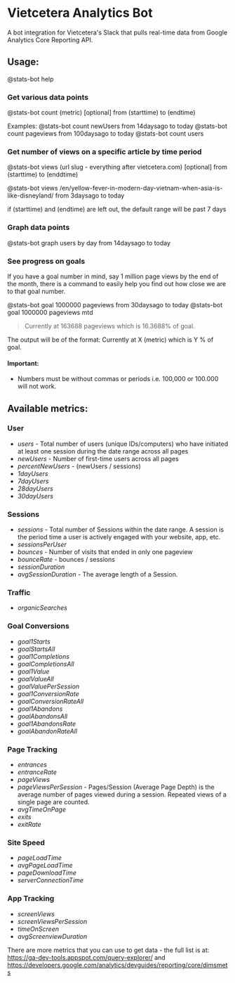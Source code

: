 # Vietcetera Analytics Bot

A bot integration for Vietcetera's Slack that pulls real-time data from Google Analytics Core Reporting API. 

## Usage:

@stats-bot help 

### Get various data points
@stats-bot count (metric) [optional] from (starttime) to (endtime)

<!-- @stats-bot goal (number) (metric) by (dimension) -->

Examples:
@stats-bot count newUsers from 14daysago to today
@stats-bot count pageviews from 100daysago to today
@stats-bot count users

### Get number of views on a specific article by time period
@stats-bot views (url slug - everything after vietcetera.com) [optional] from (starttime) to (enddtime)

@stats-bot views /en/yellow-fever-in-modern-day-vietnam-when-asia-is-like-disneyland/ from 3daysago to today

if (starttime) and (endtime) are left out, the default range will be past 7 days

### Graph data points
@stats-bot graph users by day from 14daysago to today

### See progress on goals
If you have a goal number in mind, say 1 million page views by the end of the month, there is a command to easily help you find out how close we are to that goal number.

@stats-bot goal 1000000 pageviews from 30daysago to today
@stats-bot goal 1000000 pageviews mtd 

> Currently at 163688 pageviews which is 16.3688% of goal.

The output will be of the format:
Currently at X (metric) which is Y % of goal. 

#### Important:
* Numbers must be without commas or periods i.e. 100,000 or 100.000 will not work.

## Available metrics:

### User
* _users_ - Total number of users (unique IDs/computers) who have initiated at least one session during the date range across all pages 
* _newUsers_ - Number of first-time users across all pages
* _percentNewUsers_  - (newUsers / sessions)
* _1dayUsers_
* _7dayUsers_
* _28dayUsers_
* _30dayUsers_

### Sessions
* _sessions_ - Total number of Sessions within the date range. A session is the period time a user is actively engaged with your website, app, etc. 
* _sessionsPerUser_
* _bounces_ - Number of visits that ended in only one pageview
* _bounceRate_ - bounces / sessions
* _sessionDuration_ 
* _avgSessionDuration_ - The average length of a Session. 

### Traffic
* _organicSearches_

### Goal Conversions
* _goal1Starts_
* _goalStartsAll_
* _goal1Completions_
* _goalCompletionsAll_
* _goal1Value_
* _goalValueAll_
* _goalValuePerSession_
* _goal1ConversionRate_
* _goalConversionRateAll_
* _goal1Abandons_
* _goalAbandonsAll_
* _goal1AbandonsRate_
* _goalAbandonRateAll_

### Page Tracking
* _entrances_
* _entranceRate_
* _pageViews_
* _pageViewsPerSession_ - Pages/Session (Average Page Depth) is the average number of pages viewed during a session. Repeated views of a single page are counted.
* _avgTimeOnPage_
* _exits_
* _exitRate_

### Site Speed
* _pageLoadTime_
* _avgPageLoadTime_
* _pageDownloadTime_
* _serverConnectionTime_

### App Tracking
* _screenViews_
* _screenViewsPerSession_
* _timeOnScreen_
* _avgScreenviewDuration_

There are more metrics that you can use to get data - the full list is at: https://ga-dev-tools.appspot.com/query-explorer/ and https://developers.google.com/analytics/devguides/reporting/core/dimsmets
